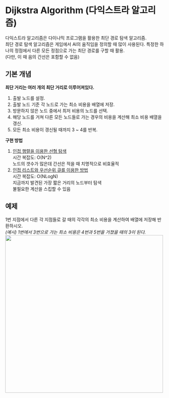 # Dijkstra Algorithm (다익스트라 알고리즘)
다익스트라 알고리즘은 다이나믹 프로그램을 활용한 최단 경로 탐색 알고리즘.  
최단 경로 탐색 알고리즘은 게임에서 AI의 움직임을 정의할 때 많이 사용된다.
특정한 하나의 정점에서 다른 모든 정점으로 가는 최단 경로를 구할 때 활용.  
(다만, 이 때 음의 간선은 포함할 수 없음)  

## 기본 개념

**최단 거리는 여러 개의 최단 거리로 이루어져있다.**  
1. 출발 노드를 설정.  
2. 출발 노드 기준 각 노드로 가는 최소 비용을 배열에 저장.  
3. 방문하지 않은 노드 중에서 최저 비용의 노드를 선택.  
4. 해당 노드를 거쳐 다른 모든 노드들로 가는 경우의 비용을 계산해 최소 비용 배열을 갱신.
5. 모든 최소 비용이 갱신될 때까지 3 ~ 4를 반복.  
  
  **구현 방법**
  1. [인접 행렬을 이용한 선형 탐색](https://github.com/kkkh0315/Algorithm_Quizzes/blob/master/Algorithms/dijkstra/dijkstra.py)  
    시간 복잡도: O(N^2)  
    노드의 갯수가 많은데 간선은 적을 때 치명적으로 비효율적  
  2. [인접 리스트와 우선순위 큐를 이용한 방법](https://github.com/kkkh0315/Algorithm_Quizzes/blob/master/Algorithms/dijkstra/dijkstra(adjacency%20list).py)  
    시간 복잡도: O(NLogN)  
    지금까지 발견된 가장 짧은 거리의 노드부터 탐색  
    불필요한 계산을 스킵할 수 있음  
    

## 예제

1번 지점에서 다른 각 지점들로 갈 때의 각각의 최소 비용을 계산하여 배열에 저장해 반환하시오.  
*(예시) 1번에서 3번으로 가는 최소 비용은 4번과 5번을 거쳤을 때의 3이 된다.*
<img src="https://user-images.githubusercontent.com/60923302/94100688-2ab8d980-fe69-11ea-8bdb-2e9f8b113520.png" width="500" height="500">
